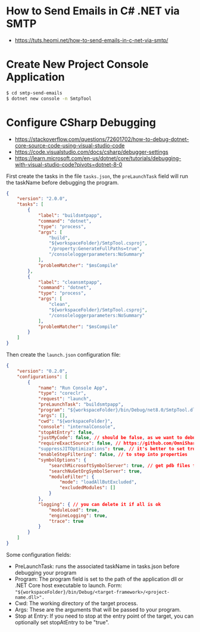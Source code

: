 # How to Send Emails in C# .NET via SMTP
* https://tuts.heomi.net/how-to-send-emails-in-c-net-via-smtp/

# Create New Project Console Application

```bash
$ cd smtp-send-emails
$ dotnet new console -n SmtpTool
```

# Configure CSharp Debugging
* https://stackoverflow.com/questions/72601702/how-to-debug-dotnet-core-source-code-using-visual-studio-code
* https://code.visualstudio.com/docs/csharp/debugger-settings
* https://learn.microsoft.com/en-us/dotnet/core/tutorials/debugging-with-visual-studio-code?pivots=dotnet-8-0


First create the tasks in the file `tasks.json`, the `preLaunchTask` field will run the taskName before debugging the program.
```json
{
	"version": "2.0.0",
	"tasks": [
        {
            "label": "buildsmtpapp",
            "command": "dotnet",
            "type": "process",
            "args": [
                "build",
                "${workspaceFolder}/SmtpTool.csproj",
                "/property:GenerateFullPaths=true",
                "/consoleloggerparameters:NoSummary"
            ],
            "problemMatcher": "$msCompile"
        },
        {
            "label": "cleansmtpapp",
            "command": "dotnet",
            "type": "process",
            "args": [
                "clean",
                "${workspaceFolder}/SmtpTool.csproj",
                "/consoleloggerparameters:NoSummary"
            ],
            "problemMatcher": "$msCompile"
        }       
    ]
}
```

Then create the `launch.json` configuration file:
```json
{
    "version": "0.2.0",
    "configurations": [
        {
            "name": "Run Console App",
            "type": "coreclr",
            "request": "launch",
            "preLaunchTask": "buildsmtpapp",
            "program": "${workspaceFolder}/bin/Debug/net8.0/SmtpTool.dll",
            "args": [],
            "cwd": "${workspaceFolder}",
            "console": "internalConsole",
            "stopAtEntry": false,
            "justMyCode": false, // should be false, as we want to debug 3rd party source code
            "requireExactSource": false, // https://github.com/OmniSharp/omnisharp-vscode/blob/master/debugger-launchjson.md#require-exact-source
            "suppressJITOptimizations": true, // it's better to set true for local debugging
            "enableStepFiltering": false, // to step into properties
            "symbolOptions": {
                "searchMicrosoftSymbolServer": true, // get pdb files from ms symbol server
                "searchNuGetOrgSymbolServer": true,
                "moduleFilter": {
                    "mode": "loadAllButExcluded",
                    "excludedModules": []
                }
            },
            "logging": { // you can delete it if all is ok
                "moduleLoad": true,
                "engineLogging": true,
                "trace": true
            }
        }
    ]
}
```

Some configuration fields:
* PreLaunchTask: runs the associated taskName in tasks.json before debugging your program
* Program: The program field is set to the path of the application dll or .NET Core host executable to launch. Form: `"${workspaceFolder}/bin/Debug/<target-framework>/<project-name.dll>".`
* Cwd: The working directory of the target process.
* Args: These are the arguments that will be passed to your program.
* Stop at Entry: If you need to stop at the entry point of the target, you can optionally set stopAtEntry to be "true".

